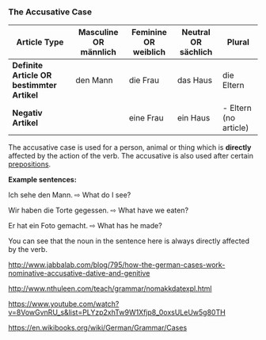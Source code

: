 ### The Accusative Case

| Article Type                             | Masculine OR männlich | Feminine OR weiblich | Neutral OR sächlich | Plural                |
| ---------------------------------------- | --------------------- | -------------------- | ------------------- | --------------------- |
| **Definite Article OR bestimmter Artikel** | den Mann              | die Frau             | das Haus            | die Eltern            |
| **Negativ Artikel**                      |                       | eine Frau            | ein Haus            | - Eltern (no article) |



The accusative case is used for a person, animal or thing which is **directly** affected by the action of the verb. The accusative is also used after certain [prepositions](http://www.jabbalab.com/blog/768/how-to-use-german-prepositions).

**Example sentences:**

Ich sehe den Mann. ⇨ What do I see?

Wir haben die Torte gegessen. ⇨ What have we eaten?

Er hat ein Foto gemacht. ⇨ What has he made?

You can see that the noun in the sentence here is always directly affected by the verb.

http://www.jabbalab.com/blog/795/how-the-german-cases-work-nominative-accusative-dative-and-genitive

http://www.nthuleen.com/teach/grammar/nomakkdatexpl.html

https://www.youtube.com/watch?v=8VowGvnRU_s&list=PLYzp2xhTw9W1Xfjp8_0oxsULeUw5g80TH

https://en.wikibooks.org/wiki/German/Grammar/Cases